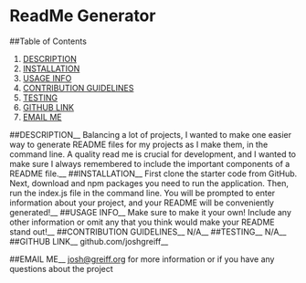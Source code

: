 # ReadMe Generator
  
  ##Table of Contents
1. [DESCRIPTION](#Description)
2. [INSTALLATION](#Installation)
3. [USAGE INFO](#UsageInfo)
4. [CONTRIBUTION GUIDELINES](#ContributionGuidelines)
5. [TESTING](#Testing)
6. [GITHUB LINK](#Github)
7. [EMAIL ME](#Email)



  ##DESCRIPTION__
  Balancing a lot of projects, I wanted to make one easier way to generate README files for my projects as I make them, in the command line. A quality read me is crucial for development, and I wanted to make sure I always remembered to include the important components of a README file.__
  ##INSTALLATION__
  First clone the starter code from GitHub. Next, download and npm packages you need to run the application. Then, run the index.js file in the command line. You will be prompted to enter information about your project, and your README will be conveniently generated!__
  ##USAGE INFO__
  Make sure to make it your own! Include any other information or omit any that you think would make your README stand out!__
  ##CONTRIBUTION GUIDELINES__
  N/A__
  ##TESTING__
  N/A__
  ##GITHUB LINK__
  github.com/joshgreiff__


  ##EMAIL ME__
  josh@greiff.org for more information or if you have any questions about the project
